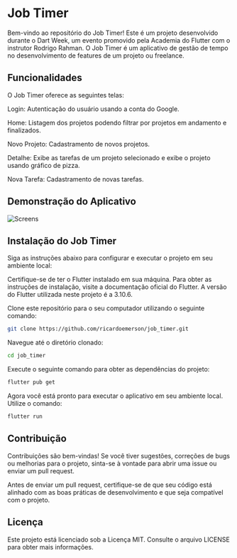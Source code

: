 # Job Timer

Bem-vindo ao repositório do Job Timer! Este é um projeto desenvolvido durante o Dart Week, um evento promovido pela Academia do Flutter com o instrutor Rodrigo Rahman. O Job Timer é um aplicativo de gestão de tempo no desenvolvimento de features de um projeto ou freelance.

## Funcionalidades
O Job Timer oferece as seguintes telas:

Login: Autenticação do usuário usando a conta do Google.

Home: Listagem dos projetos podendo filtrar por projetos em andamento e finalizados.

Novo Projeto: Cadastramento de novos projetos.

Detalhe: Exibe as tarefas de um projeto selecionado e exibe o projeto usando gráfico de pizza.

Nova Tarefa: Cadastramento de novas tarefas.

## Demonstração do Aplicativo

![Screens](.github/job-timer.gif)

## Instalação do Job Timer

Siga as instruções abaixo para configurar e executar o projeto em seu ambiente local:

Certifique-se de ter o Flutter instalado em sua máquina. Para obter as instruções de instalação, visite a documentação oficial do Flutter. A versão do Flutter utilizada neste projeto é a 3.10.6.

Clone este repositório para o seu computador utilizando o seguinte comando:

```sh
git clone https://github.com/ricardoemerson/job_timer.git
```

Navegue até o diretório clonado:

```sh
cd job_timer
```

Execute o seguinte comando para obter as dependências do projeto:

```sh
flutter pub get
```

Agora você está pronto para executar o aplicativo em seu ambiente local. Utilize o comando:

```sh
flutter run
```

## Contribuição
Contribuições são bem-vindas! Se você tiver sugestões, correções de bugs ou melhorias para o projeto, sinta-se à vontade para abrir uma issue ou enviar um pull request.

Antes de enviar um pull request, certifique-se de que seu código está alinhado com as boas práticas de desenvolvimento e que seja compatível com o projeto.

## Licença
Este projeto está licenciado sob a Licença MIT. Consulte o arquivo LICENSE para obter mais informações.
